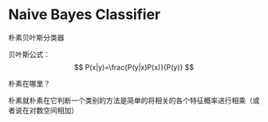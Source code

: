 # Naive Bayes Classifier

朴素贝叶斯分类器

贝叶斯公式：
$$
P(x|y)=\frac{P(y|x)P(x)}{P(y)}
$$

朴素在哪里？

朴素就朴素在它判断一个类别的方法是简单的将相关的各个特征概率进行相乘（或者说在对数空间相加）